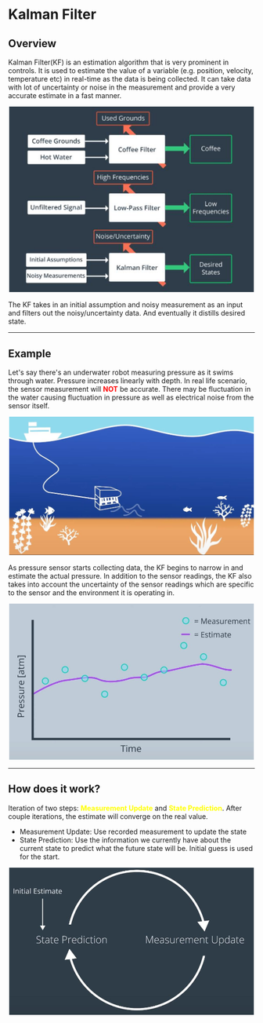 # Kalman Filter

## Overview
Kalman Filter(KF) is an estimation algorithm that is very prominent in controls. It is used to estimate the value of a variable (e.g. position, velocity, temperature etc) in real-time as the data is being collected. It can take data with lot of uncertainty or noise in the measurement and provide a very accurate estimate in a fast manner.

<p align="center">
  <img width="500"src="../resources/filter.JPG">
</p>

The KF takes in an initial assumption and noisy measurement as an input and filters out the noisy/uncertainty data. And eventually it distills desired state.

--- 
## Example
Let's say there's an underwater robot measuring pressure as it swims through water. Pressure increases linearly with depth. In real life scenario, the sensor measurement will <span style="color:red">**NOT**</span> be accurate. There may be fluctuation in the water causing fluctuation in pressure as well as electrical noise from the sensor itself.

<p align="center">
  <img width="500"src="../resources/underwater_robot.JPG">
</p>

As pressure sensor starts collecting data, the KF begins to narrow in and estimate the actual pressure. In addition to the sensor readings, the KF also takes into account the uncertainty of the sensor readings which are specific to the sensor and the environment it is operating in. 

<p align="center">
  <img width="500"src="../resources/underwater_robot_plot.JPG">
</p>


---
## How does it work?
Iteration of two steps: <span style="color:yellow">**Measurement Update**</span> and <span style="color:yellow">**State Prediction**</span>. After couple iterations, the estimate will converge on the real value.

- Measurement Update: Use recorded measurement to update the state
- State Prediction: Use the information we currently have about the current state to predict what the future state will be. Initial guess is used for the start.

<p align="center">
  <img width="500"src="../resources/kf_flow.JPG">
</p>